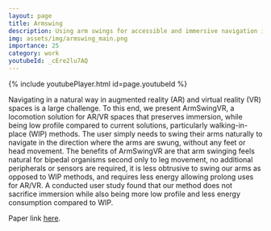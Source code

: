 ```yaml
---
layout: page
title: Armswing
description: Using arm swings for accessible and immersive navigation in ar/vr spaces
img: assets/img/armswing_main.png
importance: 25
category: work
youtubeId: _cEre2lu7AQ
---
```


{% include youtubePlayer.html id=page.youtubeId %}

Navigating in a natural way in augmented reality (AR) and virtual reality (VR) spaces is a large challenge. To this end, we present ArmSwingVR, a locomotion solution for AR/VR spaces that preserves immersion, while being low profile compared to current solutions, particularly walking-in-place (WIP) methods. The user simply needs to swing their arms naturally to navigate in the direction where the arms are swung, without any feet or head movement. The benefits of ArmSwingVR are that arm swinging feels natural for bipedal organisms second only to leg movement, no additional peripherals or sensors are required, it is less obtrusive to swing our arms as opposed to WIP methods, and requires less energy allowing prolong uses for AR/VR. A conducted user study found that our method does not sacrifice immersion while also being more low profile and less energy consumption compared to WIP.

Paper link <a href='https://yunsuenpai.com/assets/pdf/armswing.pdf'>here</a>.